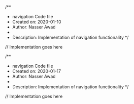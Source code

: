 /**
 * navigation Code file
 * Created on: 2020-01-10
 * Author: Nasser Awad
 *
 * Description: Implementation of navigation functionality
 */
 
// Implementation goes here

/**
 * navigation Code file
 * Created on: 2020-01-17
 * Author: Nasser Awad
 *
 * Description: Implementation of navigation functionality
 */
 
// Implementation goes here


